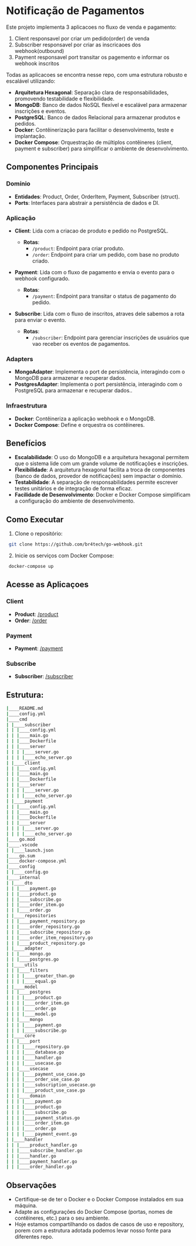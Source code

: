 # Notificação de Pagamentos

Este projeto implementa 3 aplicacoes no fluxo de venda e pagamento:

   1. Client responsavel por criar um pedido(order) de venda
   2. Subscriber responsavel por criar as inscricaoes dos webhook(outbound)
   3. Payment responsavel port transitar os pagemento  e informar os webhook inscritos 
  
  Todas as aplicacoes se encontra nesse repo, com uma estrutura robusto e escalável utilizando:

- **Arquitetura Hexagonal**: Separação clara de responsabilidades, promovendo testabilidade e flexibilidade.
- **MongoDB**: Banco de dados NoSQL flexível e escalável para armazenar inscrições e eventos.
- **PostgreSQL**: Banco de dados Relacional para armazenar produtos e pedidos.
- **Docker**: Contêinerização para facilitar o desenvolvimento, teste e implantação.
- **Docker Compose**: Orquestração de múltiplos contêineres (client, payment e subscriber) para simplificar o ambiente de desenvolvimento.

## Componentes Principais

### Domínio
- **Entidades**: Product, Order, OrderItem, Payment, Subscriber (struct).
- **Ports**: Interfaces para abstrair a persistência de dados e DI.

### Aplicação

- **Client**: Lida com a criacao de produto e pedido no PostgreSQL.
  - **Rotas**:
    - `/product`: Endpoint para criar produto.
    - `/order`: Endpoint para criar um pedido, com base no produto criado.

- **Payment**: Lida com o fluxo de pagamento e envia o evento para o webhook configurado.
  - **Rotas**:
    - `/payment`: Endpoint para transitar o status de pagamento do pedido.

- **Subscribe**: Lida com o fluxo de inscritos, atraves dele sabemos a rota para enviar o evento.
  - **Rotas**:
    - `/subscriber`: Endpoint para gerenciar inscrições de usuários que vao receber os eventos de pagamentos.


### Adapters

- **MongoAdapter**: Implementa o port de persistência, interagindo com o MongoDB para armazenar e recuperar dados.
- **PostgresAdapter**: Implementa o port persistência, interagindo com o PostgreSQL para armazenar e recuperar dados..

### Infraestrutura

- **Docker**: Contêineriza a aplicação webhook e o MongoDB.
- **Docker Compose**: Define e orquestra os contêineres.

## Benefícios

- **Escalabilidade**: O uso do MongoDB e a arquitetura hexagonal permitem que o sistema lide com um grande volume de notificações e inscrições.
- **Flexibilidade**: A arquitetura hexagonal facilita a troca de componentes (banco de dados, provedor de notificações) sem impactar o domínio.
- **Testabilidade**: A separação de responsabilidades permite escrever testes unitários e de integração de forma eficaz.
- **Facilidade de Desenvolvimento**: Docker e Docker Compose simplificam a configuração do ambiente de desenvolvimento.

## Como Executar

   1. Clone o repositório:
   ```bash
    git clone https://github.com/br4tech/go-webhook.git
   ```

   2. Inicie os serviços com Docker Compose:
   ```bash
    docker-compose up
   ```

## Acesse as Aplicaçoes

  ### Client

  - **Product**: [/product](http://localhost:8080/product)
  - **Order**:   [/order](http://localhost:8080/order)

  ### Payment
  
  - **Payment**: [/payment](http://localhost:8081/payment)

  ### Subscribe

  - **Subscriber**: [/subscriber](http://localhost:8082/subscriber)

## Estrutura:
```bash
|____README.md
|____config.yml
|____cmd
| |____subscriber
| | |____config.yml
| | |____main.go
| | |____Dockerfile
| | |____server
| | | |____server.go
| | | |____echo_server.go
| |____client
| | |____config.yml
| | |____main.go
| | |____Dockerfile
| | |____server
| | | |____server.go
| | | |____echo_server.go
| |____payment
| | |____config.yml
| | |____main.go
| | |____Dockerfile
| | |____server
| | | |____server.go
| | | |____echo_server.go
|____go.mod
|____.vscode
| |____launch.json
|____go.sum
|____docker-compose.yml
|____config
| |____config.go
|____internal
| |____dto
| | |____payment.go
| | |____product.go
| | |____subscribe.go
| | |____order_item.go
| | |____order.go
| |____repositories
| | |____payment_repository.go
| | |____order_repository.go
| | |____subscribe_repository.go
| | |____order_item_repository.go
| | |____product_repository.go
| |____adapter
| | |____mongo.go
| | |____postgres.go
| |____utils
| | |____filters
| | | |____greater_than.go
| | | |____equal.go
| |____model
| | |____postgres
| | | |____product.go
| | | |____order_item.go
| | | |____order.go
| | | |____model.go
| | |____mongo
| | | |____payment.go
| | | |____subscribe.go
| |____core
| | |____port
| | | |____repository.go
| | | |____database.go
| | | |____handler.go
| | | |____usecase.go
| | |____usecase
| | | |____payment_use_case.go
| | | |____order_use_case.go
| | | |____subscription_usecase.go
| | | |____product_use_case.go
| | |____domain
| | | |____payment.go
| | | |____product.go
| | | |____subscribe.go
| | | |____payment_status.go
| | | |____order_item.go
| | | |____order.go
| | | |____payment_event.go
| |____handler
| | |____product_handler.go
| | |____subscribe_handler.go
| | |____handler.go
| | |____payment_handler.go
| | |____order_handler.go
```
## Observações

- Certifique-se de ter o Docker e o Docker Compose instalados em sua máquina.
- Adapte as configurações do Docker Compose (portas, nomes de contêineres, etc.) para o seu ambiente.
- Hoje estamos compartilhando os dados de casos de uso e repository, porem com a estrutura adotada podemos levar nosso fonte para diferentes repo.

